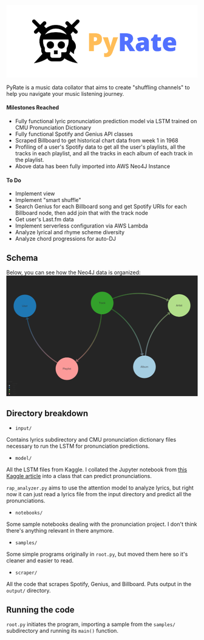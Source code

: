 ![Cover](static/cover.png)

PyRate is a music data collator that aims to create "shuffling channels" to help you navigate your music listening journey. 

#### Milestones Reached
- Fully functional lyric pronunciation prediction model via LSTM trained on CMU Pronunciation Dictionary
- Fully functional Spotify and Genius API classes
- Scraped Billboard to get historical chart data from week 1 in 1968
- Profiling of a user's Spotify data to get all the user's playlists, all the tracks in each playlist, and all the tracks in each album of each track in the playlist.
- Above data has been fully imported into AWS Neo4J Instance

#### To Do
- Implement view
- Implement "smart shuffle"
- Search Genius for each Billboard song and get Spotify URIs for each Billboard node, then add join that with the track node
- Get user's Last.fm data
- Implement serverless configuration via AWS Lambda
- Analyze lyrical and rhyme scheme diversity
- Analyze chord progressions for auto-DJ

## Schema
Below, you can see how the Neo4J data is organized:
![Schema](static/schema.jpg)


## Directory breakdown
- <code>input/</code>

Contains lyrics subdirectory and CMU pronunciation dictionary files necessary to run the LSTM for pronunciation predictions.

-  <code>model/</code>

All the LSTM files from Kaggle. I collated the Jupyter notebook from [this Kaggle article](https://www.kaggle.com/reppic/predicting-english-pronunciations) into a class that can predict pronunciations.

<code>rap_analyzer.py</code> aims to use the attention model to analyze lyrics, but right now it can just read a lyrics file from the input directory and predict all the pronunciations.

- <code>notebooks/</code>

Some sample notebooks dealing with the pronunciation project. I don't think there's anything relevant in there anymore.

- <code>samples/</code>

Some simple programs originally in <code>root.py</code>, but moved them here so it's cleaner and easier to read.

- <code>scraper/</code>

All the code that scrapes Spotify, Genius, and Billboard. Puts output in the <code>output/</code> directory.

## Running the code

<code>root.py</code> initiates the program, importing a sample from the <code>samples/</code> subdirectory and running its <code>main()</code> function. 